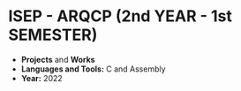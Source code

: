 # ISEP - ARQCP (2nd YEAR - 1st SEMESTER)
* **Projects** and **Works**
* **Languages and Tools:** C and Assembly
* **Year:** 2022
